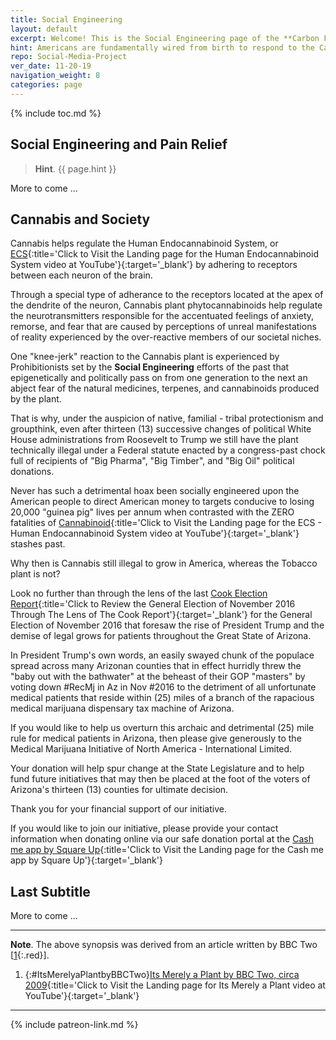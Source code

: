 ```yaml
---
title: Social Engineering
layout: default
excerpt: Welcome! This is the Social Engineering page of the **Carbon Free Footprint** project ...
hint: Americans are fundamentally wired from birth to respond to the Cannabis plant ~ Robert Hempaz, PhD Trichometry
repo: Social-Media-Project
ver_date: 11-20-19
navigation_weight: 8
categories: page
---
```

{% include toc.md %}

## Social Engineering and Pain Relief

> **Hint**. {{ page.hint }}

More to come ...

## Cannabis and Society

Cannabis helps regulate the Human Endocannabinoid System, or [ECS](https://bit.ly/HumanEndocannabinoidSystem){:title='Click to Visit the Landing page for the Human Endocannabinoid System video at YouTube'}{:target='_blank'} by adhering to receptors between each neuron of the brain.

Through a special type of adherance to the receptors located at the apex of the dendrite of the neuron, Cannabis plant phytocannabinoids help regulate the neurotransmitters responsible for the accentuated feelings of anxiety, remorse, and fear that are caused by perceptions of unreal manifestations of reality experienced by the over-reactive members of our societal niches.

One "knee-jerk" reaction to the Cannabis plant is experienced by Prohibitionists set by the **Social Engineering** efforts of the past that epigenetically and politically pass on from one generation to the next an abject fear of the natural medicines, terpenes, and cannabinoids produced by the plant.

That is why, under the auspicion of native, familial - tribal protectionism and groupthink, even after thirteen (13) successive changes of political White House administrations from Roosevelt to Trump we still have the plant technically illegal under a Federal statute enacted by a congress-past chock full of recipients of "Big Pharma", "Big Timber", and "Big Oil" political donations.

Never has such a detrimental hoax been socially engineered upon the American people to direct American money to targets conducive to losing 20,000 "guinea pig" lives per annum when contrasted with the ZERO fatalities of [Cannabinoid](https://youtu.be/CUEvzNBTPxc){:title='Click to Visit the Landing page for the ECS - Human Endocannabinoid System video at YouTube'}{:target='_blank'} stashes past.

Why then is Cannabis still illegal to grow in America, whereas the Tobacco plant is not?

Look no further than through the lens of the last [Cook Election Report](http://cookpolitical.com/story/10201){:title='Click to Review the General Election of November 2016 Through The Lens of The Cook Report'}{:target='_blank'} for the General Election of November 2016 that foresaw the rise of President Trump and the demise of legal grows for patients throughout the Great State of Arizona.

In President Trump's own words, an easily swayed chunk of the populace spread across many Arizonan counties that in effect hurridly threw the "baby out with the bathwater" at the beheast of their GOP "masters" by voting down #RecMj in Az in Nov #2016 to the detriment of all unfortunate medical patients that reside within (25) miles of a branch of the rapacious medical marijuana dispensary tax machine of Arizona.

If you would like to help us overturn this archaic and detrimental (25) mile rule for medical patients in Arizona, then please give generously to the Medical Marijuana Initiative of North America - International Limited.

Your donation will help spur change at the State Legislature and to help fund future initiatives that may then be placed at the foot of the voters of Arizona's thirteen (13) counties for ultimate decision.

Thank you for your financial support of our initiative.

If you would like to join our initiative, please provide your contact information when donating online via our safe donation portal at the [Cash me app by Square Up](https://cash.me/MMINAIL){:title='Click to Visit the Landing page for the Cash me app by Square Up'}{:target='_blank'}

## Last Subtitle

More to come ...

***

**Note**. The above synopsis was derived from an article written by BBC Two [[1](#ItsMerelyaPlantbyBBCTwo){:.red}].

1. {:#ItsMerelyaPlantbyBBCTwo}[Its Merely a Plant by BBC Two, circa 2009](https://www.youtube.com/playlist?list=PL4BF58D57240782FB){:title='Click to Visit the Landing page for Its Merely a Plant video at YouTube'}{:target='_blank'}

***

{% include patreon-link.md %}
